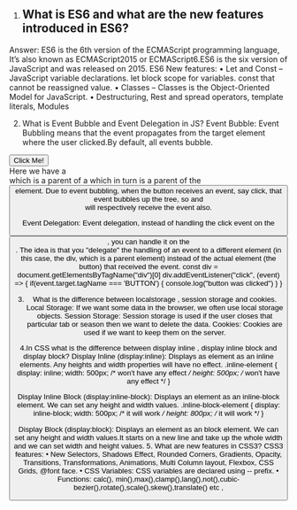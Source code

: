 
1. <h2>What is ES6 and what are the new features introduced in ES6?</h2>
 Answer: ES6 is the 6th version of the ECMAScript programming language, It’s also known as ECMAScript2015 or ECMAScript6.ES6 is the six version of JavaScript and was released on 2015.
ES6 New features:
•	Let and Const – JavaScript variable declarations. let block scope for variables. const  that cannot be reassigned value.
•	Classes – Classes is the Object-Oriented Model for JavaScript.
•	Destructuring, Rest and spread operators, template literals, Modules

2. What is Event Bubble and Event Delegation in JS?
Event Bubble: Event Bubbling means that the event propagates from the target element where the user clicked.By default, all events bubble.
<div>
  <span>
    <button>Click Me!</button>
  </span>
</div>
Here we have a <div> which is a parent of a <span> which in turn is a parent of the <button> element.
Due to event bubbling, when the button receives an event, say click, that event bubbles up the tree, so <span> and <div> will respectively receive the event also.

Event Delegation: Event delegation, instead of handling the click event on the <button>, you can handle it on the <div>.
The idea is that you "delegate" the handling of an event to a different element (in this case, the div, which is a parent element) instead of the actual element (the button) that received the event.
const div = document.getElementsByTagName("div")[0]
div.addEventListener("click", (event) => {
  if(event.target.tagName === 'BUTTON') {
    console.log("button was clicked")
  }
}


3. What is the difference between localstorage , session storage and cookies.
Local Storage: If we want some data in the browser, we often use local storage objects. 
Session Storage: Session storage is used if the user closes that particular tab or season then we want to delete the data.
Cookies: Cookies are used if we want to keep them on the server.

4.In CSS what is the difference between display inline , display inline block and display block?
Display Inline (display:inline): Displays as element as an inline elements. Any heights and width properties will have no effect.
.inline-element {
  display: inline;
  width: 500px; /*  won't have any effect */
  height: 500px; /*  won't have any effect */
}

Display Inline Block (display:inline-block): Displays an element as an inline-block element. We can set any height and width values.
.inline-block-element {
  display: inline-block;
  width: 500px; /* it will work */
  height: 800px; /* it will work */
}

Display Block (display:block): Displays an element as an  block element. We can set any height and width values.It starts on a new line and take up the whole width and we can set width and height values.
5. What are new features in CSS3?
CSS3 features:
•	New Selectors, Shadows Effect, Rounded Corners, Gradients, Opacity, Transitions, Transformations, Animations, Multi Column layout, Flexbox, CSS Grids, @font face.
•	CSS Variables: CSS variables are declared using -- prefix.
•	Functions: calc(), min(),max(),clamp(),lang(),not(),cubic-bezier(),rotate(),scale(),skew(),translate() etc ,


